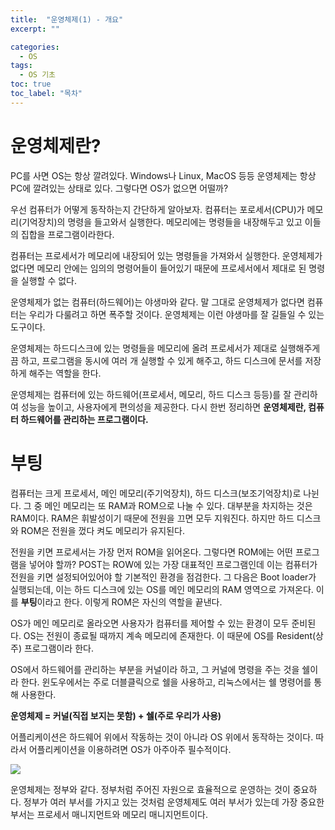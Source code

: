 ```yaml
---
title:  "운영체제(1) - 개요"
excerpt: ""

categories:
  - OS
tags:
  - OS 기초
toc: true
toc_label: "목차"
---
```


# 운영체제란?
PC를 사면 OS는 항상 깔려있다. Windows나 Linux, MacOS 등등 운영체제는 항상 PC에 깔려있는 상태로 있다. 그렇다면 OS가 없으면 어떨까?

우선 컴퓨터가 어떻게 동작하는지 간단하게 알아보자. 컴퓨터는 포로세서(CPU)가 메모리(기억장치)의 명령을 들고와서 실행한다. 메모리에는 명령들을 내장해두고 있고 이들의 집합을 프로그램이라한다.

컴퓨터는 프로세서가 메모리에 내장되어 있는 명령들을 가져와서 실행한다. 운영체제가 없다면 메모리 안에는 임의의 명령어들이 들어있기 때문에 프로세서에서 제대로 된 명령을 실행할 수 없다.

운영체제가 없는 컴퓨터(하드웨어)는 야생마와 같다. 말 그대로 운영체제가 없다면 컴퓨터는 우리가 다룰려고 하면 폭주할 것이다. 운영체제는 이런 야생마를 잘 길들일 수 있는 도구이다. 

운영체제는 하드디스크에 있는 명령들을 메모리에 올려 프로세서가 제대로 실행해주게끔 하고, 프로그램을 동시에 여러 개 실행할 수 있게 해주고, 하드 디스크에 문서를 저장하게 해주는 역할을 한다.

운영체제는 컴퓨터에 있는 하드웨어(프로세서, 메모리, 하드 디스크 등등)를 잘 관리하여 성능을 높이고, 사용자에게 편의성을 제공한다. 다시 한번 정리하면 **운영체제란, 컴퓨터 하드웨어를 관리하는 프로그램이다.**

# 부팅
컴퓨터는 크게 프로세서, 메인 메모리(주기억장치), 하드 디스크(보조기억장치)로 나뉜다. 그 중 메인 메모리는 또 RAM과 ROM으로 나눌 수 있다. 대부분을 차지하는 것은 RAM이다. RAM은 휘발성이기 때문에 전원을 끄면 모두 지워진다. 하지만 하드 디스크와 ROM은 전원을 껐다 켜도 메모리가 유지된다.

전원을 키면 프로세서는 가장 먼저 ROM을 읽어온다. 그렇다면 ROM에는 어떤 프로그램을 넣어야 할까? POST는 ROW에 있는 가장 대표적인 프로그램인데 이는 컴퓨터가 전원을 키면 설정되어있어야 할 기본적인 환경을 점검한다. 그 다음은 Boot loader가 실행되는데, 이는 하드 디스크에 있는 OS를 메인 메모리의 RAM 영역으로 가져온다. 이를 **부팅**이라고 한다. 이렇게 ROM은 자신의 역할을 끝낸다.

OS가 메인 메모리로 올라오면 사용자가 컴퓨터를 제어할 수 있는 환경이 모두 준비된다. OS는 전원이 종료될 때까지 계속 메모리에 존재한다. 이 때문에 OS를 Resident(상주) 프로그램이라 한다.

OS에서 하드웨어를 관리하는 부분을 커널이라 하고, 그 커널에 명령을 주는 것을 쉘이라 한다. 윈도우에서는 주로 더블클릭으로 쉘을 사용하고, 리눅스에서는 쉘 명령어를 통해 사용한다.

**운영체제 = 커널(직접 보지는 못함) + 쉘(주로 우리가 사용)**

어플리케이션은 하드웨어 위에서 작동하는 것이 아니라 OS 위에서 동작하는 것이다. 따라서 어플리케이션을 이용하려면 OS가 아주아주 필수적이다.

<img src="https://drive.google.com/uc?export=view&id=1r11vqgrSp87tBi1xlUxNiCBH-uz5yHOp">

운영체제는 정부와 같다. 정부처럼 주어진 자원으로 효율적으로 운영하는 것이 중요하다. 정부가 여러 부서를 가지고 있는 것처럼 운영체제도 여러 부서가 있는데 가장 중요한 부서는 프로세서 매니지먼트와 메모리 매니지먼트이다.